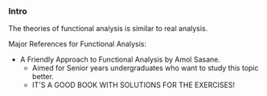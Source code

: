 ### **Intro**

The theories of functional analysis is similar to real analysis. 

Major References for Functional Analysis: 
* A Friendly Approach to Functional Analysis by Amol Sasane. 
	* Aimed for Senior years undergraduates who want to study this topic better.
	* IT'S A GOOD BOOK WITH SOLUTIONS FOR THE EXERCISES! 